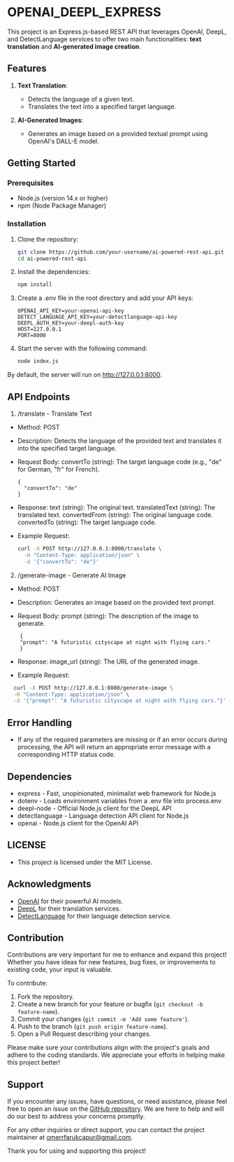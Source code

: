 # OPENAI_DEEPL_EXPRESS

This project is an Express.js-based REST API that leverages OpenAI, DeepL, and DetectLanguage services to offer two main functionalities: **text translation** and **AI-generated image creation**.

## Features

1. **Text Translation**:

   - Detects the language of a given text.
   - Translates the text into a specified target language.

2. **AI-Generated Images**:
   - Generates an image based on a provided textual prompt using OpenAI's DALL-E model.

## Getting Started

### Prerequisites

- Node.js (version 14.x or higher)
- npm (Node Package Manager)

### Installation

1. Clone the repository:

   ```bash
   git clone https://github.com/your-username/ai-powered-rest-api.git
   cd ai-powered-rest-api
   ```

2. Install the dependencies:

   ```bash
   npm install
   ```

3. Create a .env file in the root directory and add your API keys:

   ```
   OPENAI_API_KEY=your-openai-api-key
   DETECT_LANGUAGE_API_KEY=your-detectlanguage-api-key
   DEEPL_AUTH_KEY=your-deepl-auth-key
   HOST=127.0.0.1
   PORT=8000
   ```

4. Start the server with the following command:

   ```bash
   node index.js
   ```

By default, the server will run on http://127.0.0.1:8000.

## API Endpoints

1. /translate - Translate Text

- Method: POST

- Description: Detects the language of the provided text and translates it into the specified target language.

- Request Body:
  convertTo (string): The target language code (e.g., "de" for German, "fr" for French).

  ```
  {
    "convertTo": "de"
  }
  ```

- Response:
  text (string): The original text.
  translatedText (string): The translated text.
  convertedFrom (string): The original language code.
  convertedTo (string): The target language code.

- Example Request:

  ```bash
  curl -X POST http://127.0.0.1:8000/translate \
    -H "Content-Type: application/json" \
    -d '{"convertTo": "de"}'
  ```

2.  /generate-image - Generate AI Image

- Method: POST

- Description: Generates an image based on the provided text prompt.

- Request Body:
  prompt (string): The description of the image to generate.

```
    {
    "prompt": "A futuristic cityscape at night with flying cars."
    }
```

- Response:
  image_url (string): The URL of the generated image.

- Example Request:

```bash
  curl -X POST http://127.0.0.1:8000/generate-image \
  -H "Content-Type: application/json" \
  -d '{"prompt": "A futuristic cityscape at night with flying cars."}'
```

## Error Handling

- If any of the required parameters are missing or if an error occurs during processing, the API will return an appropriate error message with a corresponding HTTP status code.

## Dependencies

- express - Fast, unopinionated, minimalist web framework for Node.js
- dotenv - Loads environment variables from a .env file into process.env
- deepl-node - Official Node.js client for the DeepL API
- detectlanguage - Language detection API client for Node.js
- openai - Node.js client for the OpenAI API

## LICENSE

- This project is licensed under the MIT License.

## Acknowledgments

- [OpenAI](https://openai.com/index/openai-api/) for their powerful AI models.
- [DeepL](https://developers.deepl.com/docs) for their translation services.
- [DetectLanguage](https://detectlanguage.com/) for their language detection service.

## Contribution

Contributions are very important for me to enhance and expand this project! Whether you have ideas for new features, bug fixes, or improvements to existing code, your input is valuable.

To contribute:

1. Fork the repository.
2. Create a new branch for your feature or bugfix (`git checkout -b feature-name`).
3. Commit your changes (`git commit -m 'Add some feature'`).
4. Push to the branch (`git push origin feature-name`).
5. Open a Pull Request describing your changes.

Please make sure your contributions align with the project's goals and adhere to the coding standards. We appreciate your efforts in helping make this project better!

## Support

If you encounter any issues, have questions, or need assistance, please feel free to open an issue on the [GitHub repository](https://github.com/omrfrkcpr/openai-deepl-express/issues). We are here to help and will do our best to address your concerns promptly.

For any other inquiries or direct support, you can contact the project maintainer at [omerrfarukcapur@gmail.com](mailto:omerrfarukcapur@gmail.com).

Thank you for using and supporting this project!
